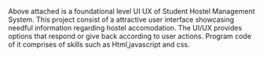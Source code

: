Above attached is a foundational level UI UX of Student Hostel Management System.
This project consist of a attractive user interface showcasing needful information regarding hostel accomodation.
The UI/UX provides options that respond or give back according to user actions.
Program code of it comprises of skills such as Html,javascript and css.
